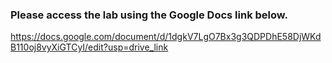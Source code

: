 ### Please access the lab using the Google Docs link below.
https://docs.google.com/document/d/1dgkV7LgO7Bx3g3QDPDhE58DjWKdB110oj8vyXiGTCyI/edit?usp=drive_link
